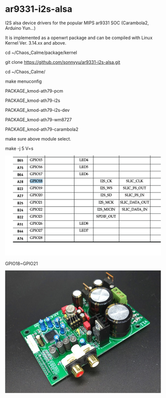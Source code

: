 # ar9331-i2s-alsa
I2S alsa device drivers for the popular MIPS ar9331 SOC (Carambola2, Arduino Yun...)

It is implemented as a openwrt package and can be compiled with Linux Kernel Ver. 3.14.xx and above.

cd ~/Chaos_Calme/package/kernel

git clone https://github.com/sonnyyu/ar9331-i2s-alsa.git

cd ~/Chaos_Calme/

make menuconfig

PACKAGE_kmod-ath79-pcm

PACKAGE_kmod-ath79-i2s

PACKAGE_kmod-ath79-i2s-dev

PACKAGE_kmod-ath79-wm8727

PACKAGE_kmod-ath79-carambola2

make sure above module select.

make  -j 5  V=s 

![ScreenShot](https://raw.githubusercontent.com/sonnyyu/ar9331-i2s-alsa/master/res/gpio.png)

GPIO18~GPIO21

![ScreenShot](https://raw.githubusercontent.com/sonnyyu/ar9331-i2s-alsa/master/res/hifi.jpg)

